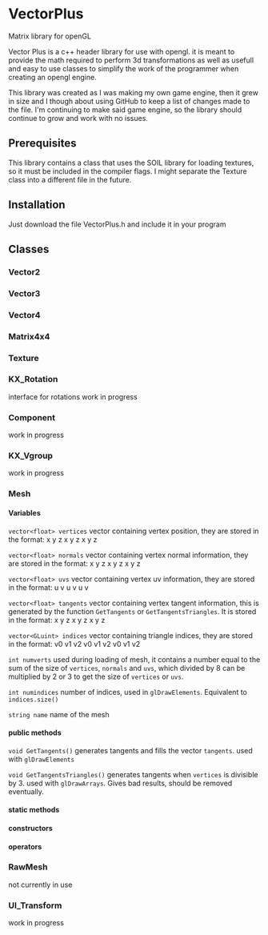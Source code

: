 # VectorPlus
Matrix library for openGL

Vector Plus is a c++ header library for use with opengl. it is meant to provide the math required to perform 3d transformations as well as usefull and easy to use classes to simplify the work of the programmer when creating an opengl engine.

This library was created as I was making my own game engine, then it grew in size and I though about using GitHub to keep a list of changes made to the file. I'm continuing to make said game engine, so the library should continue to grow and work with no issues.

## Prerequisites
This library contains a class that uses the SOIL library for loading textures, so it must be included in the compiler flags. I might separate the Texture class into a different file in the future. 

## Installation
Just download the file VectorPlus.h and include it in your program

## Classes
### Vector2
### Vector3
### Vector4
### Matrix4x4
### Texture
### KX_Rotation
interface for rotations
work in progress
### Component
work in progress
### KX_Vgroup
work in progress
### Mesh
#### Variables

`vector<float> vertices` vector containing vertex position, they are stored in the format: x y z x y z x y z

`vector<float> normals` vector containing vertex normal information, they are stored in the format: x y z x y z x y z

`vector<float> uvs` vector containing vertex uv information, they are stored in the format: u v u v u v

`vector<float> tangents` vector containing vertex tangent information, this is generated by the function `GetTangents` or `GetTangentsTriangles`. It is stored in the format: x y z x y z x y z

`vector<GLuint> indices` vector containing triangle indices, they are stored in the format: v0 v1 v2 v0 v1 v2 v0 v1 v2

`int numverts` used during loading of mesh, it contains a number equal to the sum of the size of `vertices`, `normals` and `uvs`, which divided by 8 can be multiplied by 2 or 3 to get the size of `vertices` or `uvs`.

`int numindices` number of indices, used in `glDrawElements`. Equivalent to `indices.size()`

`string name` name of the mesh

#### public methods

`void GetTangents()` generates tangents and fills the vector `tangents`. used with `glDrawElements`

`void GetTangentsTriangles()` generates tangents when `vertices` is divisible by 3. used with `glDrawArrays`. Gives bad results, should be removed eventually.

#### static methods
#### constructors
#### operators
### RawMesh
not currently in use
### UI_Transform
work in progress
